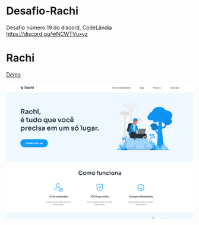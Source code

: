 # Desafio-Rachi
Desafio número 19 do discord, CodeLândia https://discord.gg/wNCWTVuxyz

# Rachi

<a href="https://thirsty-shirley-f509fb.netlify.app//">
      Demo
    </a>

<p align="center">
  <img src="/print.png" title="Print">
</p>
